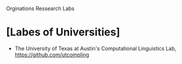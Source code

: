 Orginations Ressearch Labs

# [Labes of Universities]
+ The University of Texas at Austin's Computational Linguistics Lab, https://github.com/utcompling




